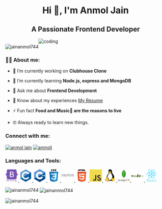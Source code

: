 <h1 align="center">Hi 👋, I'm Anmol Jain</h1>

<h2 align="center">A Passionate Frontend Developer</h2>

<img align="right" alt="coding" width="400" src="https://user-images.githubusercontent.com/55389276/140866485-8fb1c876-9a8f-4d6a-98dc-08c4981eaf70.gif">
<p align="left"> <img src="https://komarev.com/ghpvc/?username=jainanmol744&label=Profile%20views&color=0e75b6&style=flat" alt="jainanmol744" /> </p>

<h3 align="left">💁‍♂️ About me: </h3>


- 🔭 I’m currently working on **Clubhouse Clone**

- 🌱 I’m currently learning **Node.js, express and MongoDB**

- 💬 Ask me about **Frontend Development**

- 📄 Know about my experiences <a href ="https://drive.google.com/file/d/11KjQ9hiSQgx6oIiyva4zsdyCCQqqTXSF/view?usp=sharing">My Resume</a>

- ⚡ Fun fact **Food and Music🎵 are the reasons to live**

- 🤓 Always ready to learn new things.

<h3 align="left">Connect with me:</h3>
<p align="left">
<a href="https://linkedin.com/in/anmol jain" target="blank"><img align="center" src="https://raw.githubusercontent.com/rahuldkjain/github-profile-readme-generator/master/src/images/icons/Social/linked-in-alt.svg" alt="anmol jain" height="30" width="40" /></a>
<a href="https://www.leetcode.com/anmolj" target="blank"><img align="center" src="https://raw.githubusercontent.com/rahuldkjain/github-profile-readme-generator/master/src/images/icons/Social/leet-code.svg" alt="anmolj" height="30" width="40" /></a>
</p>

<h3 align="left">Languages and Tools:</h3>
<p align="left"> <a href="https://getbootstrap.com" target="_blank" rel="noreferrer"> <img src="https://raw.githubusercontent.com/devicons/devicon/master/icons/bootstrap/bootstrap-plain-wordmark.svg" alt="bootstrap" width="40" height="40"/> </a> <a href="https://www.cprogramming.com/" target="_blank" rel="noreferrer"> <img src="https://raw.githubusercontent.com/devicons/devicon/master/icons/c/c-original.svg" alt="c" width="40" height="40"/> </a> <a href="https://www.w3schools.com/cpp/" target="_blank" rel="noreferrer"> <img src="https://raw.githubusercontent.com/devicons/devicon/master/icons/cplusplus/cplusplus-original.svg" alt="cplusplus" width="40" height="40"/> </a> <a href="https://www.w3schools.com/css/" target="_blank" rel="noreferrer"> <img src="https://raw.githubusercontent.com/devicons/devicon/master/icons/css3/css3-original-wordmark.svg" alt="css3" width="40" height="40"/> </a> <a href="https://expressjs.com" target="_blank" rel="noreferrer"> <img src="https://raw.githubusercontent.com/devicons/devicon/master/icons/express/express-original-wordmark.svg" alt="express" width="40" height="40"/> </a> <a href="https://www.w3.org/html/" target="_blank" rel="noreferrer"> <img src="https://raw.githubusercontent.com/devicons/devicon/master/icons/html5/html5-original-wordmark.svg" alt="html5" width="40" height="40"/> </a> <a href="https://developer.mozilla.org/en-US/docs/Web/JavaScript" target="_blank" rel="noreferrer"> <img src="https://raw.githubusercontent.com/devicons/devicon/master/icons/javascript/javascript-original.svg" alt="javascript" width="40" height="40"/> </a> <a href="https://www.linux.org/" target="_blank" rel="noreferrer"> <img src="https://raw.githubusercontent.com/devicons/devicon/master/icons/linux/linux-original.svg" alt="linux" width="40" height="40"/> </a> <a href="https://www.mongodb.com/" target="_blank" rel="noreferrer"> <img src="https://raw.githubusercontent.com/devicons/devicon/master/icons/mongodb/mongodb-original-wordmark.svg" alt="mongodb" width="40" height="40"/> </a> <a href="https://nodejs.org" target="_blank" rel="noreferrer"> <img src="https://raw.githubusercontent.com/devicons/devicon/master/icons/nodejs/nodejs-original-wordmark.svg" alt="nodejs" width="40" height="40"/> </a> <a href="https://reactjs.org/" target="_blank" rel="noreferrer"> <img src="https://raw.githubusercontent.com/devicons/devicon/master/icons/react/react-original-wordmark.svg" alt="react" width="40" height="40"/> </a> </p>

<p><img align="left" src="https://github-readme-stats.vercel.app/api/top-langs?username=jainanmol744&show_icons=true&locale=en&layout=compact" alt="jainanmol744" /></p>

<p>&nbsp;<img align="center" src="https://github-readme-stats.vercel.app/api?username=jainanmol744&show_icons=true&locale=en" alt="jainanmol744" /></p>

<p><img align="center" src="https://github-readme-streak-stats.herokuapp.com/?user=jainanmol744&" alt="jainanmol744" /></p>

